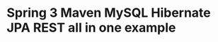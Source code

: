 Spring 3  Maven MySQL Hibernate JPA REST all in one example
=========================================================== 
####
